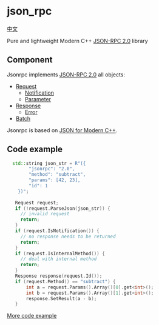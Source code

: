 # json_rpc

[中文](README_zh.md)

Pure and lightweight Modern C++ [JSON-RPC 2.0](http://www.jsonrpc.org/specification) library

## Component

Jsonrpc implements [JSON-RPC 2.0](https://www.jsonrpc.org/specification) all objects:

* [Request](http://www.jsonrpc.org/specification#request_object)
    * [Notification](http://www.jsonrpc.org/specification#notification)
    * [Parameter](http://www.jsonrpc.org/specification#parameter_structures)
* [Response](http://www.jsonrpc.org/specification#response_object)
    * [Error](http://www.jsonrpc.org/specification#error_object)
* [Batch](http://www.jsonrpc.org/specification#batch)

Jsonrpc is based on [JSON for Modern C++](https://nlohmann.github.io/json/).

## Code example

```c++
  std::string json_str = R"({
        "jsonrpc": "2.0",
        "method": "subtract",
        "params": [42, 23],
        "id": 1
    })";
    
   Request request;
   if (!request.ParseJson(json_str)) {
     // invalid request
     return;
   }
   if (request.IsNotification()) {
     // no response needs to be returned
     return; 
   }
   if (request.IsInternalMethod()) {
     // deal with internal method
     return;
   }
   Response response(request.Id());
   if (request.Method() == "subtract") {
       int a = request.Params().Array()[0].get<int>();
       int b = request.Params().Array()[1].get<int>();
       response.SetResult(a - b);
   }
```

[More code example](src/unit_test/examples.cc)